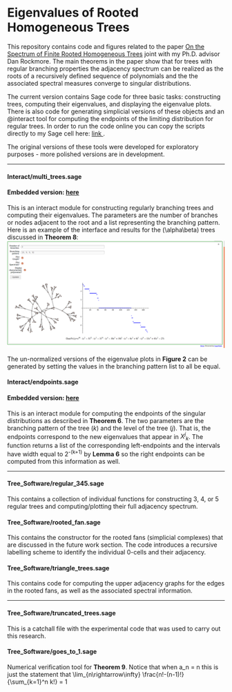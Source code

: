 # Eigenvalues of Rooted Homogeneous Trees

This repository contains code and figures related to the paper <a href="https://arxiv.org/abs/1903.07134"> On the Spectrum of Finite Rooted Homogeneous Trees<a/> joint with my Ph.D. advisor Dan Rockmore. The main theorems in the paper show that for trees with regular branching properties the adjacency spectrum can be realized as the roots of a recursively defined sequence of polynomials and the the associated spectral measures converge to singular distributions. 

The current version contains Sage code for three basic tasks: constructing trees, computing their eigenvalues, and displaying the eigenvalue plots. There is also code for generating simplicial versions of these objects and an @interact tool for computing the endpoints of the limiting distribution for regular trees. In order to run the code online you can copy the scripts directly to my Sage cell here: <a href="https://people.csail.mit.edu/ddeford/sage_cell"> link </a>. 

The original versions of these tools were developed for exploratory purposes - more polished versions are in development. 
***

#### Interact/multi_trees.sage
#### Embedded version: <a href="http://people.csail.mit.edu/ddeford/tree_eigenvalues"> here</a>
This is an interact module for constructing regularly branching trees and computing their eigenvalues. The parameters are the number of branches or nodes adjacent to the root and a list representing the branching pattern. Here is an example of the interface and results for the (\alpha\beta) trees discussed in **Theorem 8**: 
![alt text](https://raw.githubusercontent.com/drdeford/Tree_Eigenvalues/master/Tree_Figures/multi_example.png "MultiTrees Interface") 

The un-normalized versions of the eigenvalue plots in **Figure 2** can be generated by setting the values in the branching pattern list to all be equal. 

#### Interact/endpoints.sage
#### Embedded version: <a href="http://people.csail.mit.edu/ddeford/tree_endpoints"> here</a>

This is an interact module for computing the endpoints of the singular distributions as described in **Theorem 6**. The two parameters are the branching pattern of the tree (*k*) and the level of the tree (*j*). That is, the endpoints correspond to the new eigenvalues that appear in *X<sup>j</sup><sub>k</sub>*. The function returns a list of the corresponding left-endpoints and the intervals have width equal to 2<sup>-(k+1)</sup> by **Lemma 6** so the right endpoints can be computed from this information as well.

***


#### Tree_Software/regular_345.sage 
This contains a collection of individual functions for constructing 3, 4, or 5 regular trees and computing/plotting their full adjacency spectrum. 

#### Tree_Software/rooted_fan.sage 
This contains the constructor for the rooted fans (simplicial complexes) that are discussed in the future work section. The code introduces a recursive labelling scheme to identify the individual 0-cells and their adjacency. 

#### Tree_Software/triangle_trees.sage 
This contains code for computing the upper adjacency graphs for the edges in the rooted fans, as well as the associated spectral information. 
***

#### Tree_Software/truncated_trees.sage 
This is a catchall file with the experimental code that was used to carry out this research. 

#### Tree_Software/goes_to_1.sage
Numerical verification tool for **Theorem 9**. Notice that when a_n = n this is just the statement that \lim_{n\rightarrow\infty} \frac{n!-(n-1)!}{\sum_{k=1}^n k!} = 1

